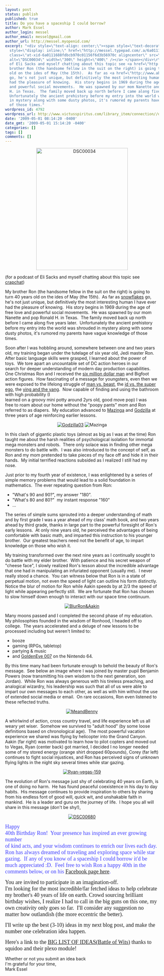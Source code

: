 ```yaml
---
layout: post
status: publish
published: true
title: Do you have a spaceship I could borrow?
author: Mark Essel
author_login: messel
author_email: messel@gmail.com
author_url: http://messel.myopenid.com/
excerpt: "<div style=\"text-align: center;\"><span style=\"text-decoration: underline;\"><a
  style=\"display: inline;\" href=\"http://messel.typepad.com/.a/6a0111688fdbcb970c01156f6d3b56970c-pi\"><img
  class=\"at-xid-6a0111688fdbcb970c01156f6d3b56970c aligncenter\" src=\"http://messel.typepad.com/.a/6a0111688fdbcb970c01156f6d3b56970c-500wi\"
  alt=\"DSC00034\" width=\"300\" height=\"400\" /></a> </span></div>\r\n(for a podcast
  of Eli Sacks and myself chatting about this topic see <a href=\"http://www.crapchat.com/blog/?p=18\">crapchat</a>)\r\n\r\nMy
  brother Ron (the handsome fellow in the suit on the right) is going to turn 40 years
  old on the ides of May (the 15th).  As far as <a href=\"http://www.abarim-publications.com/ChaosTheoryIntroduction.html\">snowflakes</a>
  go, he's not just unique, but definitively the most interesting human I have ever
  had the pleasure of knowing.  His story begins in 1969 during the age of free love
  and powerful social movements.  He was spawned by our mom Nanette and pop Ronald
  H. in Texas.  The family moved back up north before I came along five years later. 
  Unfortunately the ancient prehistory before my entry into the world was shrouded
  in mystery along with some dusty photos, it's rumored my parents have vague knowledge
  of those times."
wordpress_id: 4792
wordpress_url: http://www.victusspiritus.com/library_item/connection//do-you-have-a-spaceship-i-could-borrow/
date: '2009-05-01 08:14:20 -0400'
date_gmt: '2009-05-01 15:14:20 -0400'
categories: []
tags: []
comments: []
---
```

<div style="text-align: center;"><span style="text-decoration: underline;"><a style="display: inline;" href="http://messel.typepad.com/.a/6a0111688fdbcb970c01156f6d3b56970c-pi"><img class="at-xid-6a0111688fdbcb970c01156f6d3b56970c aligncenter" src="http://messel.typepad.com/.a/6a0111688fdbcb970c01156f6d3b56970c-500wi" alt="DSC00034" width="300" height="400" /></a> </span></div>
<p>(for a podcast of Eli Sacks and myself chatting about this topic see <a href="http://www.crapchat.com/blog/?p=18">crapchat</a>)</p>
<p>My brother Ron (the handsome fellow in the suit on the right) is going to turn 40 years old on the ides of May (the 15th).  As far as <a href="http://www.abarim-publications.com/ChaosTheoryIntroduction.html">snowflakes</a> go, he's not just unique, but definitively the most interesting human I have ever had the pleasure of knowing.  His story begins in 1969 during the age of free love and powerful social movements.  He was spawned by our mom Nanette and pop Ronald H. in Texas.  The family moved back up north before I came along five years later.  Unfortunately the ancient prehistory before my entry into the world was shrouded in mystery along with some dusty photos, it's rumored my parents have vague knowledge of those times.<a id="more"></a><a id="more-4792"></a></p>
<p>Soon after I was hobbling around, somewhere between one and two years old, my training began under the tutelage of six year old, Jedi master Ron.  After basic language skills were grasped, I learned about the power of<br />
toys.  We tore apart an uncountable set of DC action heroes in our<br />
search for deeper understanding of modern day production capabilities.  One Christmas Ron and I received the <a href="http://www.retrothing.com/2009/02/upgrade-your-six-million-dollar-man-action-figure.html">six million dollar man</a> and Bigfoot action figures.  How fascinating of a message for youngsters, even then we were exposed to the lifelong struggle of <a href="http://www.youtube.com/watch?v=N0qefQardXw&amp;NR=1">man vs. beast</a>, the <a href="http://en.wikipedia.org/wiki/Id,_ego,_and_super-ego">id vs. the super ego</a>, the <a href="http://en.wikipedia.org/wiki/Yin_and_yang">ying and the yang</a>.  Now capable of finding and using the bathroom with high probability (I<br />
learned on a groovy mini potty around 2yrs old, good move pop) I was<br />
free to roam about our home without the "poopy pants" mom and Ron<br />
referred to as diapers.  My education advanced to <a href="http://weirdscifi.ratiosemper.com/shogun/mazinga.html">Mazinga</a> and <a href="http://weirdscifi.ratiosemper.com/shogun/godzilla.html">Godzilla</a> at three years of age reinforcing earlier lessons.</p>
<div style="text-align: center;"><a style="display: inline;" href="http://messel.typepad.com/.a/6a0111688fdbcb970c0115706361ad970b-pi"><img class="at-xid-6a0111688fdbcb970c0115706361ad970b" title="Godzilla03" src="http://messel.typepad.com/.a/6a0111688fdbcb970c0115706361ad970b-800wi" border="0" alt="Godzilla03" /></a> <img class="at-xid-6a0111688fdbcb970c01156f6d1c79970c" title="Mazinga" src="http://messel.typepad.com/.a/6a0111688fdbcb970c01156f6d1c79970c-800wi" border="0" alt="Mazinga" /></div>
<p>In this clash of gigantic plastic toys (almost as big as I was at the time) Ron taught me about the harsh realities of psychological isolation for immortal mega monsters and robots.  There only solace was in finding other mega monsters to do battle with.  I was also introduced to the concept of self, as Ron and my mom pretended to take pieces of my face off and hide it in their hands.  My initial terrified reactions subsided as I realized I still had my nose.</p>
<p>Just prior to my fourth year of existence, I was enlightened by a series of simple memory problems that would lead to a solid foundation in mathematics.  The ever repeating question from Ron:</p>
<ul>
<li>"What's 90 and 90?", my answer "180".</li>
<li>"What's 80 and 80?"  my instant response "160"</li>
<li>...</li>
</ul>
<p>The series of simple sums sprouted into a deeper understanding of math and by first grade I was a year ahead of my class' math book, and two years ahead by third grade, thanks in large part to the powerful foresight of Ron's early lessons.  At only nine years old, he perceived the advantages of being comfortable with basic math, and imparted this instruction to his younger brother.  Our greatest teachers need not the benefit of age, to impart knowledge on those who wish it.</p>
<p>My training transformed over the next nine years as I continually sought to do battle with my elder brother.  With patience and his secret weapon of "cheese face", I slowly realized Ron's lesson about the incredible advantage that one had in manipulating an infuriated opponent (usually me).  I never really stood a chance.  You can witness below that Ron is in a state of perpetual motion, not even the speed of light can outline his form distinctly.  Notice the blur of motion for Ron while Aakin speeds by at 2/3 the speed of light while appearing perfectly still.  We are fortunate that Ron has chosen to slow himself down enough to interact with our space time continuum.</p>
<p style="text-align: center;"><a style="display: inline;" href="http://messel.typepad.com/.a/6a0111688fdbcb970c011570637233970b-pi"><img class="at-xid-6a0111688fdbcb970c011570637233970b" title="BlurRon&amp;Aakin" src="http://messel.typepad.com/.a/6a0111688fdbcb970c011570637233970b-800wi" border="0" alt="BlurRon&amp;Aakin" /></a></p>
<div style="text-align: center;">
<div style="text-align: left;">Many moons passed and I completed the second phase of my education.  My philosophies founded in the wisdom of Ronhood, I headed off to college.  The years accelerated and a deluge of new lessons to be processed including but weren't limited to:</p>
<ul>
<li>booze</li>
<li>gaming (RPGs, tabletop)</li>
<li>partying &amp; music</li>
<li>and <a href="http://en.wikipedia.org/wiki/GoldenEye_007">GoldenEye 007</a> on the Nintendo 64.</li>
</ul>
<p>By this time many had been fortunate enough to behold the beauty of Ron's message.  See below an image where I was joined by master pupil Benjamin Powers (now transmitting his own wisdom to the next generation, son Jordan).  While Ron was always generous with his tireless preaching, and analogical wizardry, his leadership was such that all of us were able to impart our own messages to each other, as well as with him without the use of extended social media or email.  On rare occasions, Ron even listened to these reflected truths.</p>
<div style="text-align: center;"><a style="display: inline;" href="http://messel.typepad.com/.a/6a0111688fdbcb970c01156f6d35b5970c-pi"><img class="at-xid-6a0111688fdbcb970c01156f6d35b5970c" title="MeandBenny" src="http://messel.typepad.com/.a/6a0111688fdbcb970c01156f6d35b5970c-800wi" border="0" alt="MeandBenny" /></a></div>
<p>A whirlwind of action, cross country travel, and life experience left us all weary yet wiser.  Somehow we survived to "adult hood" (by some loose definitions based on chronological age).  The most powerful vacation experience we shared was flying by helicopter into the Grand Canyon.  Aakin (far right) was motivated to learn how to pilot copters and moved out to Vegas, Ryan (center back) got married, I decided I no longer needed some of my stored energy (orange shirt dropped 60pounds), Corey (far left) continues to fight social injustices, and Ron has perceived signs of unknown flying lights in the night sky several times while star gazing.</p>
<div style="text-align: center;"><a style="display: inline;" href="http://messel.typepad.com/.a/6a0111688fdbcb970c011570638b8b970b-pi"><img class="at-xid-6a0111688fdbcb970c011570638b8b970b image-full" title="Ryan-vegas-159" src="http://messel.typepad.com/.a/6a0111688fdbcb970c011570638b8b970b-800wi" border="0" alt="Ryan-vegas-159" /></a></div>
</div>
</div>
<p>The evolution of Ron's message just shy of celebrating 40 years on Earth, is one of doing no harm.  He has found peaceful coexistence in his day to day habits.  His message continues to provide inspiration to others by sharing from his endless font of good will, quick wit, and unshakable faith in mankind.  He is a leader and guru on the journey of life.  I hope you all will share in this message (don't be shy!),</p>
<div style="text-align: center;"><a style="display: inline;" href="http://messel.typepad.com/.a/6a0111688fdbcb970c01156f6d1382970c-pi"><img class="at-xid-6a0111688fdbcb970c01156f6d1382970c" src="http://messel.typepad.com/.a/6a0111688fdbcb970c01156f6d1382970c-500wi" alt="DSC00680" /></a></p>
<div style="text-align: left;"><span style="color: #4040ff; font-size: 18px; font-family: Trebuchet MS;">Happy<br />
40th Birthday Ron!  Your presence has inspired an ever growing number<br />
of kind acts, and your wisdom continues to enrich our lives each day.  Ron has always dreamed of traveling and exploring space while star gazing.  If any of you know of a spaceship I could borrow it'd be much appreciated :D.  Feel free to wish Ron a happy 40th in the comments below, or on his <a href="http://www.facebook.com/people/Ronald-B-Essel/1551885329">Facebook page here</a>.</span></p>
<p><span style="font-size: 18px; font-family: Trebuchet MS;">You are invited to participate in an imagination-off.</span><br />
<span style="font-size: 18px; font-family: Trebuchet MS;">I'm looking for the most incredible/far fetched ideas to help celebrate my brother's 40 years of life on earth. Crowd sourcing brilliant birthday wishes, I realize I had to call in the big guns on this one, my own creativity only goes so far.  I'll consider any suggestion no matter how outlandish (the more eccentric the better).</span></p>
<p><span style="font-size: 18px; font-family: Trebuchet MS;">I'll write up the best (3-10) ideas in my next blog post, and make the number one celebration idea happen.</span></p>
<p><span style="font-size: 18px; font-family: Trebuchet MS;">Here's a link to the <a href="http://www.squidoo.com/BattleOfWits">BIG LIST OF IDEAS(Battle of Wits)</a> thanks to squidoo and their plexo module!</span></p>
<p>Whether or not you submit an idea back<br />
I'm grateful for your time,<br />
Mark Essel</p></div>
</div>
